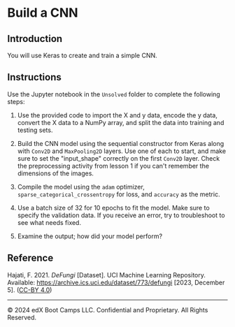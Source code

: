# Build a CNN

## Introduction

You will use Keras to create and train a simple CNN.

## Instructions

Use the Jupyter notebook in the `Unsolved` folder to complete the following steps:

1. Use the provided code to import the X and y data, encode the y data, convert the X data to a NumPy array, and split the data into training and testing sets.

2. Build the CNN model using the sequential constructor from Keras along with `Conv2D` and `MaxPooling2D` layers. Use one of each to start, and make sure to set the "input_shape" correctly on the first `Conv2D` layer. Check the preprocessing activity from lesson 1 if you can't remember the dimensions of the images.

3. Compile the model using the `adam` optimizer, `sparse_categorical_crossentropy` for loss, and `accuracy` as the metric.

4. Use a batch size of 32 for 10 epochs to fit the model. Make sure to specify the validation data. If you receive an error, try to troubleshoot to see what needs fixed.

5. Examine the output; how did your model perform?

## Reference

Hajati, F. 2021. *DeFungi* [Dataset]. UCI Machine Learning Repository. Available: https://archive.ics.uci.edu/dataset/773/defungi [2023, December 5]. ([CC-BY 4.0](https://creativecommons.org/licenses/by/4.0/legalcode))

---

&copy; 2024 edX Boot Camps LLC. Confidential and Proprietary. All Rights Reserved.
